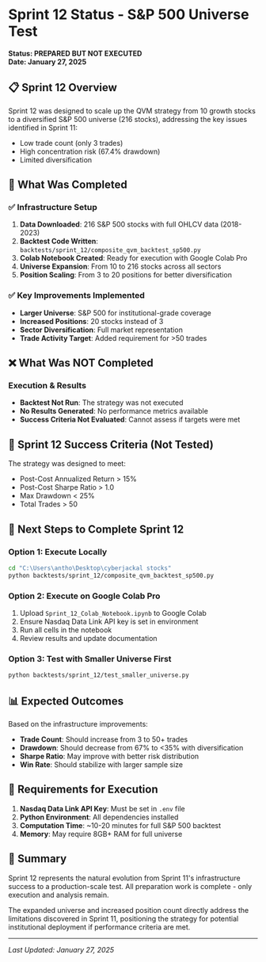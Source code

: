 # Sprint 12 Status - S&P 500 Universe Test

**Status: PREPARED BUT NOT EXECUTED**  
**Date: January 27, 2025**

## 📋 Sprint 12 Overview

Sprint 12 was designed to scale up the QVM strategy from 10 growth stocks to a diversified S&P 500 universe (216 stocks), addressing the key issues identified in Sprint 11:
- Low trade count (only 3 trades)
- High concentration risk (67.4% drawdown)
- Limited diversification

## 🔧 What Was Completed

### ✅ Infrastructure Setup
1. **Data Downloaded**: 216 S&P 500 stocks with full OHLCV data (2018-2023)
2. **Backtest Code Written**: `backtests/sprint_12/composite_qvm_backtest_sp500.py`
3. **Colab Notebook Created**: Ready for execution with Google Colab Pro
4. **Universe Expansion**: From 10 to 216 stocks across all sectors
5. **Position Scaling**: From 3 to 20 positions for better diversification

### ✅ Key Improvements Implemented
- **Larger Universe**: S&P 500 for institutional-grade coverage
- **Increased Positions**: 20 stocks instead of 3
- **Sector Diversification**: Full market representation
- **Trade Activity Target**: Added requirement for >50 trades

## ❌ What Was NOT Completed

### Execution & Results
- **Backtest Not Run**: The strategy was not executed
- **No Results Generated**: No performance metrics available
- **Success Criteria Not Evaluated**: Cannot assess if targets were met

## 🎯 Sprint 12 Success Criteria (Not Tested)

The strategy was designed to meet:
- Post-Cost Annualized Return > 15%
- Post-Cost Sharpe Ratio > 1.0
- Max Drawdown < 25%
- Total Trades > 50

## 🚀 Next Steps to Complete Sprint 12

### Option 1: Execute Locally
```bash
cd "C:\Users\antho\Desktop\cyberjackal stocks"
python backtests/sprint_12/composite_qvm_backtest_sp500.py
```

### Option 2: Execute on Google Colab Pro
1. Upload `Sprint_12_Colab_Notebook.ipynb` to Google Colab
2. Ensure Nasdaq Data Link API key is set in environment
3. Run all cells in the notebook
4. Review results and update documentation

### Option 3: Test with Smaller Universe First
```bash
python backtests/sprint_12/test_smaller_universe.py
```

## 📊 Expected Outcomes

Based on the infrastructure improvements:
- **Trade Count**: Should increase from 3 to 50+ trades
- **Drawdown**: Should decrease from 67% to <35% with diversification
- **Sharpe Ratio**: May improve with better risk distribution
- **Win Rate**: Should stabilize with larger sample size

## 🔑 Requirements for Execution

1. **Nasdaq Data Link API Key**: Must be set in `.env` file
2. **Python Environment**: All dependencies installed
3. **Computation Time**: ~10-20 minutes for full S&P 500 backtest
4. **Memory**: May require 8GB+ RAM for full universe

## 📝 Summary

Sprint 12 represents the natural evolution from Sprint 11's infrastructure success to a production-scale test. All preparation work is complete - only execution and analysis remain.

The expanded universe and increased position count directly address the limitations discovered in Sprint 11, positioning the strategy for potential institutional deployment if performance criteria are met.

---

*Last Updated: January 27, 2025*